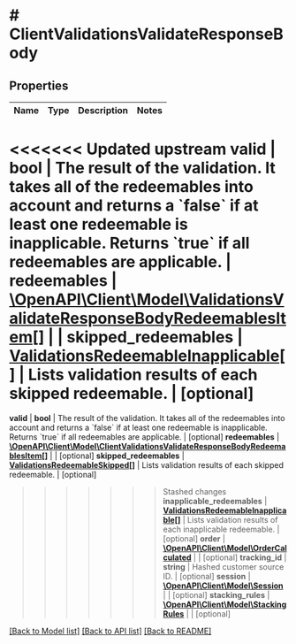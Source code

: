 # # ClientValidationsValidateResponseBody

## Properties

Name | Type | Description | Notes
------------ | ------------- | ------------- | -------------
<<<<<<< Updated upstream
**valid** | **bool** | The result of the validation. It takes all of the redeemables into account and returns a &#x60;false&#x60; if at least one redeemable is inapplicable. Returns &#x60;true&#x60; if all redeemables are applicable. |
**redeemables** | [**\OpenAPI\Client\Model\ValidationsValidateResponseBodyRedeemablesItem[]**](ValidationsValidateResponseBodyRedeemablesItem.md) |  |
**skipped_redeemables** | [**ValidationsRedeemableInapplicable[]**](ValidationsRedeemableInapplicable.md) | Lists validation results of each skipped redeemable. | [optional]
=======
**valid** | **bool** | The result of the validation. It takes all of the redeemables into account and returns a &#x60;false&#x60; if at least one redeemable is inapplicable. Returns &#x60;true&#x60; if all redeemables are applicable. | [optional]
**redeemables** | [**\OpenAPI\Client\Model\ClientValidationsValidateResponseBodyRedeemablesItem[]**](ClientValidationsValidateResponseBodyRedeemablesItem.md) |  | [optional]
**skipped_redeemables** | [**ValidationsRedeemableSkipped[]**](ValidationsRedeemableSkipped.md) | Lists validation results of each skipped redeemable. | [optional]
>>>>>>> Stashed changes
**inapplicable_redeemables** | [**ValidationsRedeemableInapplicable[]**](ValidationsRedeemableInapplicable.md) | Lists validation results of each inapplicable redeemable. | [optional]
**order** | [**\OpenAPI\Client\Model\OrderCalculated**](OrderCalculated.md) |  | [optional]
**tracking_id** | **string** | Hashed customer source ID. | [optional]
**session** | [**\OpenAPI\Client\Model\Session**](Session.md) |  | [optional]
**stacking_rules** | [**\OpenAPI\Client\Model\StackingRules**](StackingRules.md) |  | [optional]

[[Back to Model list]](../../README.md#models) [[Back to API list]](../../README.md#endpoints) [[Back to README]](../../README.md)
